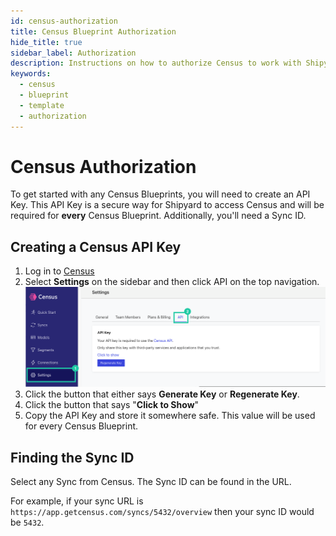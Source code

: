 ```yaml
---
id: census-authorization
title: Census Blueprint Authorization
hide_title: true
sidebar_label: Authorization
description: Instructions on how to authorize Census to work with Shipyard's low-code Census templates.
keywords:
  - census
  - blueprint
  - template
  - authorization
---
```


# Census Authorization

To get started with any Census Blueprints, you will need to create an API Key. This API Key is a secure way for Shipyard to access Census and will be required for **every** Census Blueprint. Additionally, you'll need a Sync ID.

## Creating a Census API Key

1. Log in to [Census](https://app.getcensus.com/)
2. Select **Settings** on the sidebar and then click API on the top navigation.
![Census Settings](../../.gitbook/assets/shipyard_2022_08_14_22_07_14.png)
3. Click the button that either says **Generate Key** or **Regenerate Key**.
4. Click the button that says "**Click to Show**"
5. Copy the API Key and store it somewhere safe. This value will be used for every Census Blueprint.

## Finding the Sync ID
Select any Sync from Census. The Sync ID can be found in the URL.

For example, if your sync URL is `https://app.getcensus.com/syncs/5432/overview` then your sync ID would be `5432`.